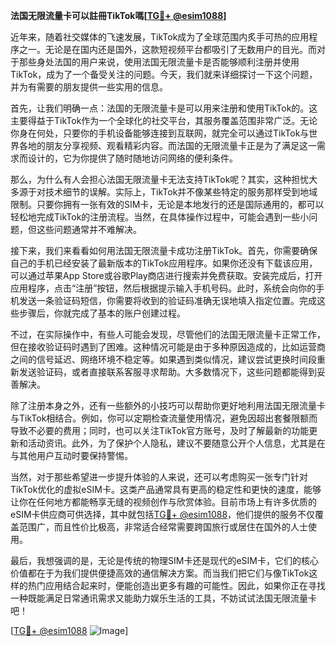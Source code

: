 **法国无限流量卡可以註冊TikTok嗎[[TG💪+ @esim1088](https://t.me/s/esim1088)]**

近年来，随着社交媒体的飞速发展，TikTok成为了全球范围内炙手可热的应用程序之一。无论是在国内还是国外，这款短视频平台都吸引了无数用户的目光。而对于那些身处法国的用户来说，使用法国无限流量卡是否能够顺利注册并使用TikTok，成为了一个备受关注的问题。今天，我们就来详细探讨一下这个问题，并为有需要的朋友提供一些实用的信息。

首先，让我们明确一点：法国的无限流量卡是可以用来注册和使用TikTok的。这主要得益于TikTok作为一个全球化的社交平台，其服务覆盖范围非常广泛。无论你身在何处，只要你的手机设备能够连接到互联网，就完全可以通过TikTok与世界各地的朋友分享视频、观看精彩内容。而法国的无限流量卡正是为了满足这一需求而设计的，它为你提供了随时随地访问网络的便利条件。

那么，为什么有人会担心法国无限流量卡无法支持TikTok呢？其实，这种担忧大多源于对技术细节的误解。实际上，TikTok并不像某些特定的服务那样受到地域限制。只要你拥有一张有效的SIM卡，无论是本地发行的还是国际通用的，都可以轻松地完成TikTok的注册流程。当然，在具体操作过程中，可能会遇到一些小问题，但这些问题通常并不难解决。

接下来，我们来看看如何用法国无限流量卡成功注册TikTok。首先，你需要确保自己的手机已经安装了最新版本的TikTok应用程序。如果你还没有下载该应用，可以通过苹果App Store或谷歌Play商店进行搜索并免费获取。安装完成后，打开应用程序，点击“注册”按钮，然后根据提示输入手机号码。此时，系统会向你的手机发送一条验证码短信，你需要将收到的验证码准确无误地填入指定位置。完成这些步骤后，你就完成了基本的账户创建过程。

不过，在实际操作中，有些人可能会发现，尽管他们的法国无限流量卡正常工作，但在接收验证码时遇到了困难。这种情况可能是由于多种原因造成的，比如运营商之间的信号延迟、网络环境不稳定等。如果遇到类似情况，建议尝试更换时间段重新发送验证码，或者直接联系客服寻求帮助。大多数情况下，这些问题都能得到妥善解决。

除了注册本身之外，还有一些额外的小技巧可以帮助你更好地利用法国无限流量卡与TikTok相结合。例如，你可以定期检查流量使用情况，避免因超出套餐限额而导致不必要的费用；同时，也可以关注TikTok官方账号，及时了解最新的功能更新和活动资讯。此外，为了保护个人隐私，建议不要随意公开个人信息，尤其是在与其他用户互动时要保持警惕。

当然，对于那些希望进一步提升体验的人来说，还可以考虑购买一张专门针对TikTok优化的虚拟eSIM卡。这类产品通常具有更高的稳定性和更快的速度，能够让你在任何地方都能畅享无缝的视频创作与欣赏体验。目前市场上有许多优质的eSIM卡供应商可供选择，其中就包括[TG💪+ @esim1088](https://t.me/s/esim1088)，他们提供的服务不仅覆盖范围广，而且性价比极高，非常适合经常需要跨国旅行或居住在国外的人士使用。

最后，我想强调的是，无论是传统的物理SIM卡还是现代的eSIM卡，它们的核心价值都在于为我们提供便捷高效的通信解决方案。而当我们把它们与像TikTok这样的热门应用结合起来时，便能创造出更多有趣的可能性。因此，如果你正在寻找一种既能满足日常通讯需求又能助力娱乐生活的工具，不妨试试法国无限流量卡吧！

[[TG💪+ @esim1088](https://t.me/s/esim1088) ![Image](https://i.postimg.cc/4NQfJmqS/Snipaste-2025-05-13-00-14-12.png)]